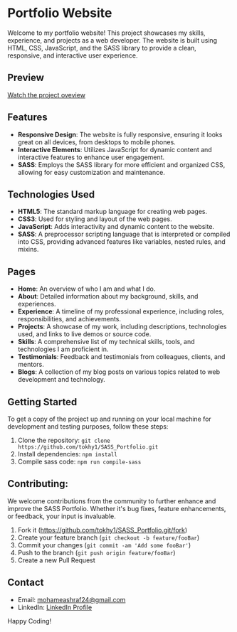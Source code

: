 # Portfolio Website

Welcome to my portfolio website! This project showcases my skills, experience, and projects as a web developer. The website is built using HTML, CSS, JavaScript, and the SASS library to provide a clean, responsive, and interactive user experience.

## Preview
[Watch the project oveview](https://github.com/tokhy1/SASS_Portfolio/assets/140895791/4b50ec3c-3c66-4425-8513-7fe571c503ea)


## Features

- **Responsive Design**: The website is fully responsive, ensuring it looks great on all devices, from desktops to mobile phones.
- **Interactive Elements**: Utilizes JavaScript for dynamic content and interactive features to enhance user engagement.
- **SASS**: Employs the SASS library for more efficient and organized CSS, allowing for easy customization and maintenance.

## Technologies Used

- **HTML5**: The standard markup language for creating web pages.
- **CSS3**: Used for styling and layout of the web pages.
- **JavaScript**: Adds interactivity and dynamic content to the website.
- **SASS**: A preprocessor scripting language that is interpreted or compiled into CSS, providing advanced features like variables, nested rules, and mixins.

## Pages

- **Home**: An overview of who I am and what I do.
- **About**: Detailed information about my background, skills, and experiences.
- **Experience**: A timeline of my professional experience, including roles, responsibilities, and achievements.
- **Projects**: A showcase of my work, including descriptions, technologies used, and links to live demos or source code.
- **Skills**: A comprehensive list of my technical skills, tools, and technologies I am proficient in.
- **Testimonials**: Feedback and testimonials from colleagues, clients, and mentors.
- **Blogs**: A collection of my blog posts on various topics related to web development and technology.


## Getting Started

To get a copy of the project up and running on your local machine for development and testing purposes, follow these steps:

1. Clone the repository: `git clone https://github.com/tokhy1/SASS_Portfolio.git`
2. Install dependencies: `npm install`
3. Compile sass code: `npm run compile-sass`


## Contributing:

We welcome contributions from the community to further enhance and improve the SASS Portfolio. Whether it's bug fixes, feature enhancements, or feedback, your input is invaluable.
1. Fork it (<https://github.com/tokhy1/SASS_Portfolio.git/fork>)
2. Create your feature branch (`git checkout -b feature/fooBar`)
3. Commit your changes (`git commit -am 'Add some fooBar'`)
4. Push to the branch (`git push origin feature/fooBar`)
5. Create a new Pull Request
   

## Contact 
- Email: <mohameashraf24@gmail.com>
- LinkedIn: [LinkedIn Profile](https://www.linkedin.com/in/mohamed-ashraf-abd-elmoneam-409538246?lipi=urn%3Ali%3Apage%3Ad_flagship3_profile_view_base_contact_details%3BgLq%2BPh0QQX62Mwzt3ozQGQ%3D%3D)


Happy Coding!

